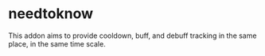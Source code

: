 needtoknow
==========


This addon aims to provide cooldown, buff, and debuff tracking in the same place, in the same time scale.

